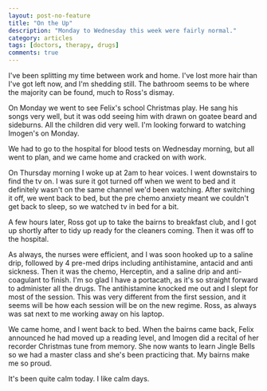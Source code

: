 ```yaml
---
layout: post-no-feature
title: "On the Up"
description: "Monday to Wednesday this week were fairly normal."
category: articles
tags: [doctors, therapy, drugs]
comments: true
---
```


I've been splitting my time between work and home. I've lost more hair than I've got left now, and I'm shedding still.  The bathroom seems to be where the majority can be found, much to Ross's dismay.

On Monday we went to see Felix's school Christmas play.  He sang his songs very well, but it was odd seeing him with drawn on goatee beard and sideburns.  All the children did very well.  I'm looking forward to watching Imogen's on Monday.

We had to go to the hospital for blood tests on Wednesday morning, but all went to plan, and we came home and cracked on with work.

On Thursday morning I woke up at 2am to hear voices.  I went downstairs to find the tv on. I was sure it got turned off when we went to bed and it definitely wasn't on the same channel we'd been watching.  After switching it off, we went back to bed, but the pre chemo anxiety meant we couldn't get back to sleep, so we watched tv in bed for a bit.

A few hours later, Ross got up to take the bairns to breakfast club, and I got up shortly after to tidy up ready for the cleaners coming.  Then it was off to the hospital.

As always, the nurses were efficient, and I was soon hooked up to a saline drip, followed by 4 pre-med drips including antihistamine, antacid and anti sickness.  Then it was the chemo, Herceptin, and a saline drip and anti-coagulant to finish.  I'm so glad I have a portacath, as it's so straight forward to administer all the drugs.  The antihistamine knocked me out and I slept for most of the session.  This was very different from the first session, and it seems will be how each session will be on the new regime.  Ross, as always was sat next to me working away on his laptop.

We came home, and I went back to bed.   When the bairns came back, Felix announced he had moved up a reading level, and Imogen did a recital of her recorder Christmas tune from memory.  She now wants to learn Jingle Bells so we had a master class and she's been practicing that.  My bairns make me so proud.

It's been quite calm today.  I like calm days.